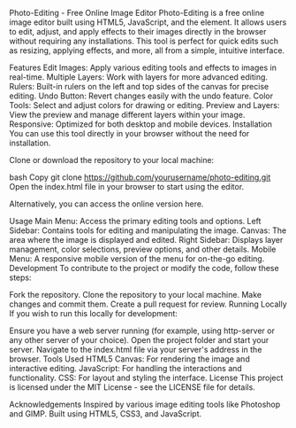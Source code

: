 Photo-Editing - Free Online Image Editor
Photo-Editing is a free online image editor built using HTML5, JavaScript, and the <canvas> element. It allows users to edit, adjust, and apply effects to their images directly in the browser without requiring any installations. This tool is perfect for quick edits such as resizing, applying effects, and more, all from a simple, intuitive interface.

Features
Edit Images: Apply various editing tools and effects to images in real-time.
Multiple Layers: Work with layers for more advanced editing.
Rulers: Built-in rulers on the left and top sides of the canvas for precise editing.
Undo Button: Revert changes easily with the undo feature.
Color Tools: Select and adjust colors for drawing or editing.
Preview and Layers: View the preview and manage different layers within your image.
Responsive: Optimized for both desktop and mobile devices.
Installation
You can use this tool directly in your browser without the need for installation.

Clone or download the repository to your local machine:

bash
Copy
git clone https://github.com/yourusername/photo-editing.git
Open the index.html file in your browser to start using the editor.

Alternatively, you can access the online version here.

Usage
Main Menu: Access the primary editing tools and options.
Left Sidebar: Contains tools for editing and manipulating the image.
Canvas: The area where the image is displayed and edited.
Right Sidebar: Displays layer management, color selections, preview options, and other details.
Mobile Menu: A responsive mobile version of the menu for on-the-go editing.
Development
To contribute to the project or modify the code, follow these steps:

Fork the repository.
Clone the repository to your local machine.
Make changes and commit them.
Create a pull request for review.
Running Locally
If you wish to run this locally for development:

Ensure you have a web server running (for example, using http-server or any other server of your choice).
Open the project folder and start your server.
Navigate to the index.html file via your server's address in the browser.
Tools Used
HTML5 Canvas: For rendering the image and interactive editing.
JavaScript: For handling the interactions and functionality.
CSS: For layout and styling the interface.
License
This project is licensed under the MIT License - see the LICENSE file for details.

Acknowledgements
Inspired by various image editing tools like Photoshop and GIMP.
Built using HTML5, CSS3, and JavaScript.
